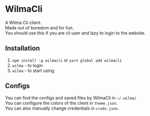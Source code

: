 # WilmaCli

A Wilma Cli client.  
Made out of boredom and for fun.  
You should use this if you are cli user and lazy to login to the website.

## Installation

1. `npm install -g wilmacli` or `yarn global add wilmacli`
1. `wilma` - to login
1. `wilma` - to start using

## Configs

You can find the configs and saved files by WilmaCli in `~/.wilma/`  
You can configure the colors of the client in `theme.json`.  
You can also manually change credentials in `creds.json`.
